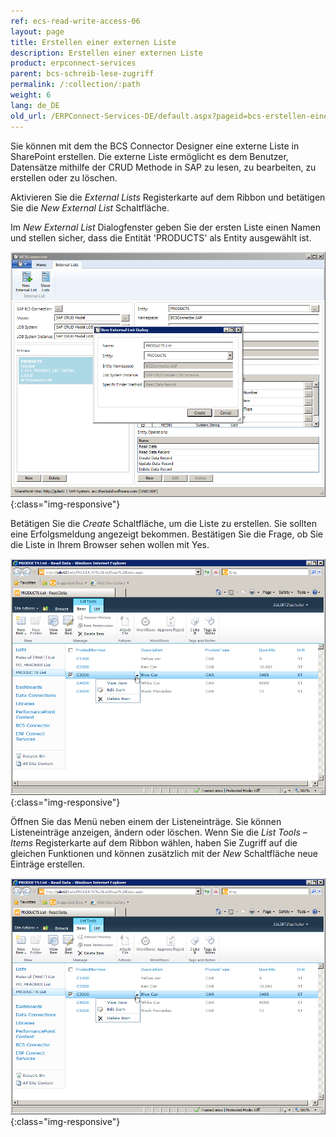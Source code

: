 ```yaml
---
ref: ecs-read-write-access-06
layout: page
title: Erstellen einer externen Liste
description: Erstellen einer externen Liste
product: erpconnect-services
parent: bcs-schreib-lese-zugriff
permalink: /:collection/:path
weight: 6
lang: de_DE
old_url: /ERPConnect-Services-DE/default.aspx?pageid=bcs-erstellen-einer-externen-liste
---
```


Sie können mit dem the BCS Connector Designer eine externe Liste in SharePoint erstellen. Die externe Liste ermöglicht es dem Benutzer, Datensätze mithilfe der CRUD Methode in SAP zu lesen, zu bearbeiten, zu erstellen oder zu löschen. 

Aktivieren Sie die *External Lists* Registerkarte auf dem Ribbon und betätigen Sie die *New External List* Schaltfläche.

Im *New External List* Dialogfenster geben Sie der ersten Liste einen Namen und stellen sicher, dass die Entität 'PRODUCTS' als Entity ausgewählt ist.

![BCS-CRUD-New-External-List-01](/img/content/BCS-CRUD-New-External-List-01.png){:class="img-responsive"}

Betätigen Sie die *Create* Schaltfläche, um die Liste zu erstellen. Sie sollten eine Erfolgsmeldung angezeigt bekommen. Bestätigen Sie die Frage, ob Sie die Liste in Ihrem Browser sehen wollen mit Yes.


![BCS-CRUD-New-External-List-02](/img/content/BCS-CRUD-New-External-List-02.png){:class="img-responsive"}

Öffnen Sie das Menü neben einem der Listeneinträge. Sie können Listeneinträge anzeigen, ändern oder löschen. Wenn Sie die *List Tools – Items* Registerkarte auf dem Ribbon wählen, haben Sie Zugriff auf die gleichen Funktionen und können zusätzlich mit der *New* Schaltfläche neue Einträge erstellen.

![BCS-CRUD-New-External-List-03](/img/content/BCS-CRUD-New-External-List-03.png){:class="img-responsive"}
